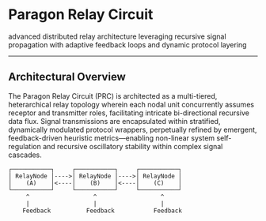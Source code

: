 # Paragon Relay Circuit

advanced distributed relay architecture leveraging recursive signal propagation with adaptive feedback loops and dynamic protocol layering

---

## Architectural Overview

The Paragon Relay Circuit (PRC) is architected as a multi-tiered, heterarchical relay topology wherein each nodal unit concurrently assumes receptor and transmitter roles, facilitating intricate bi-directional recursive data flux. Signal transmissions are encapsulated within stratified, dynamically modulated protocol wrappers, perpetually refined by emergent, feedback-driven heuristic metrics—enabling non-linear system self-regulation and recursive oscillatory stability within complex signal cascades.

```plaintext
┌───────────┐     ┌───────────┐     ┌───────────┐
│ RelayNode │---->│ RelayNode │---->│ RelayNode │
│    (A)    │<----│    (B)    │<----│    (C)    │
└───────────┘     └───────────┘     └───────────┘
     ^                  ^                  ^
     |                  |                  |
    Feedback          Feedback           Feedback
```
